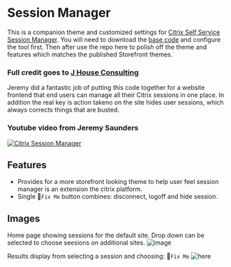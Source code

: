 # Session Manager
This is a companion theme and customized settings for [Citrix Self Service Session Manager](https://github.com/jeremyts/SelfServiceSessionReset). You will need to download the [base code](https://github.com/jeremyts/SelfServiceSessionReset) and configure the tool first. Then after use the repo here to polish off the theme and features which matches the published Storefront themes.

### Full credit goes to [J House Consulting](https://www.jhouseconsulting.com/jhouseconsulting/2020/08/28/citrix-self-service-session-reset-tool-2106)

Jeremy did a fantastic job of putting this code together for a website frontend that end users can manage all their Citrix sessions in one place. In addition the real key is action takeno on the site hides user sessions, which always corrects things that are busted.

### Youtube video from Jeremy Saunders
[![Citrix Session Manager](https://github.com/virtualizebrief/collection/assets/153381859/e80bb0fe-cb55-4ff6-9c86-9ef5f214b3c0)](https://www.youtube.com/watch?v=tze6cf-9xfk "Citrix Session Manager")

## Features
- Provides for a more storefront looking theme to help user feel session manager is an extension the citrix platform.
- Single :red_circle:`Fix Me` button combines: disconnect, logoff and hide session.

## Images
Home page showing sessions for the default site. Drop down can be selected to choose seesions on additional sites.
![image](https://github.com/virtualizebrief/collection/assets/153381859/33206185-cdef-49e2-b0a2-ffead1dfb647)

Results display from selecting a session and choosing: :red_circle:`Fix Me`
![here](https://github.com/virtualizebrief/collection/assets/153381859/c98c8960-65a4-4980-83c1-7925c77b6320)

